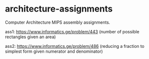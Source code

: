 # architecture-assignments
Computer Architecture MIPS assembly assignments.

ass1: https://www.informatics.ge/problem/443 (number of possible rectangles given an area)

ass2: https://www.informatics.ge/problem/486 (reducing a fraction to simplest form given numerator and denominator)
